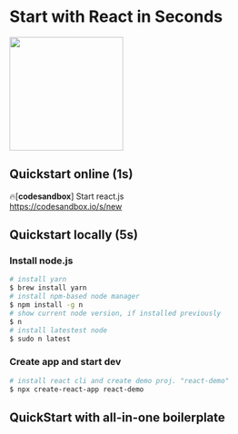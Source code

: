 # Start with React in Seconds

<img class="page__header" src="https://upload.wikimedia.org/wikipedia/commons/thumb/a/a7/React-icon.svg/640px-React-icon.svg.png" width="200"/>

## Quickstart online (1s)

🔥[**codesandbox**] Start react.js <br>
<https://codesandbox.io/s/new>

## Quickstart locally (5s)

### Install node.js

```bash
# install yarn
$ brew install yarn
# install npm-based node manager
$ npm install -g n
# show current node version, if installed previously
$ n
# install latestest node
$ sudo n latest

```

### Create app and start dev

```bash
# install react cli and create demo proj. "react-demo"
$ npx create-react-app react-demo
```

## QuickStart with all-in-one boilerplate
